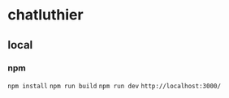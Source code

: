 # chatluthier

## local

### npm
```npm install```
```npm run build```
```npm run dev```
```http://localhost:3000/```



